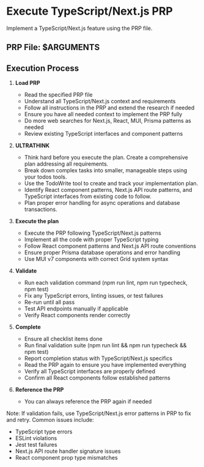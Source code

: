 # Execute TypeScript/Next.js PRP

Implement a TypeScript/Next.js feature using the PRP file.

## PRP File: $ARGUMENTS

## Execution Process

1. **Load PRP**
   - Read the specified PRP file
   - Understand all TypeScript/Next.js context and requirements
   - Follow all instructions in the PRP and extend the research if needed
   - Ensure you have all needed context to implement the PRP fully
   - Do more web searches for Next.js, React, MUI, Prisma patterns as needed
   - Review existing TypeScript interfaces and component patterns

2. **ULTRATHINK**
   - Think hard before you execute the plan. Create a comprehensive plan addressing all requirements.
   - Break down complex tasks into smaller, manageable steps using your todos tools.
   - Use the TodoWrite tool to create and track your implementation plan.
   - Identify React component patterns, Next.js API route patterns, and TypeScript interfaces from existing code to follow.
   - Plan proper error handling for async operations and database transactions.

3. **Execute the plan**
   - Execute the PRP following TypeScript/Next.js patterns
   - Implement all the code with proper TypeScript typing
   - Follow React component patterns and Next.js API route conventions
   - Ensure proper Prisma database operations and error handling
   - Use MUI v7 components with correct Grid system syntax

4. **Validate**
   - Run each validation command (npm run lint, npm run typecheck, npm test)
   - Fix any TypeScript errors, linting issues, or test failures
   - Re-run until all pass
   - Test API endpoints manually if applicable
   - Verify React components render correctly

5. **Complete**
   - Ensure all checklist items done
   - Run final validation suite (npm run lint && npm run typecheck && npm test)
   - Report completion status with TypeScript/Next.js specifics
   - Read the PRP again to ensure you have implemented everything
   - Verify all TypeScript interfaces are properly defined
   - Confirm all React components follow established patterns

6. **Reference the PRP**
   - You can always reference the PRP again if needed

Note: If validation fails, use TypeScript/Next.js error patterns in PRP to fix and retry. Common issues include:
- TypeScript type errors
- ESLint violations
- Jest test failures
- Next.js API route handler signature issues
- React component prop type mismatches